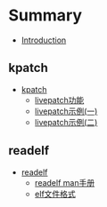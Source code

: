 # Summary

* [Introduction](README.md)



## kpatch
* [kpatch](kpatch/README.md)
  * [livepatch功能](kpatch/livepatch功能.md)
  * [livepatch示例(一)](kpatch/livepatch示例(一).md)
  * [livepatch示例(二)](kpatch/livepatch示例(二).md)


## readelf
* [readelf](readelf/README.md)
  * [readelf man手册](readelf/readelf&#32;man手册.md)
  * [elf文件格式](readelf/elf文件格式.md)

